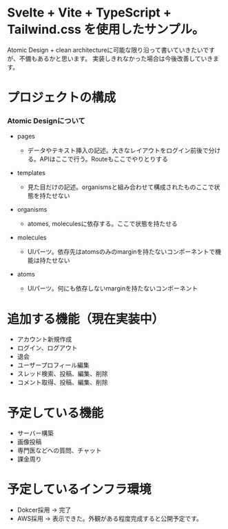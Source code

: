 # Svelte + Vite + TypeScript + Tailwind.css を使用したサンプル。

Atomic Design + clean architectureに可能な限り沿って書いていきたいですが、不備もあるかと思います。
実装しきれなかった場合は今後改善していきます。

# プロジェクトの構成
### Atomic Designについて

- pages
	- データやテキスト挿入の記述。大きなレイアウトをログイン前後で分ける。APIはここで行う。Routeもここでやりとりする

- templates
	- 見た目だけの記述。organismsと組み合わせて構成されたものここで状態を持たせない

- organisms
	- atomes, moleculesに依存する。ここで状態を持たせる

- molecules
	- UIパーツ。依存先はatomsのみのmarginを持たないコンポーネントで機能は持たせない

- atoms
	- UIパーツ。何にも依存しないmarginを持たないコンポーネント



# 追加する機能（現在実装中）
- アカウント新規作成
- ログイン、ログアウト
- 退会
- ユーザープロフィール編集
- スレッド検索、投稿、編集、削除
- コメント取得、投稿、編集、削除

# 予定している機能
- サーバー構築
- 画像投稿
- 専門医などへの質問、チャット
- 課金周り

# 予定しているインフラ環境
- Dokcer採用 → 完了
- AWS採用 → 表示できた。外観がある程度完成すると公開予定です。
